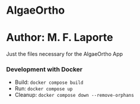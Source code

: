 # AlgaeOrtho
# Author: M. F. Laporte
Just the files necessary for the AlgaeOrtho App

### Development with Docker

- Build: `docker compose build`
- Run: `docker compose up`
- Cleanup: `docker compose down --remove-orphans`
